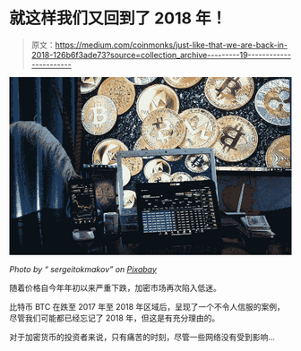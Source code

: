 # 就这样我们又回到了 2018 年！

> 原文：<https://medium.com/coinmonks/just-like-that-we-are-back-in-2018-126b6f3ade73?source=collection_archive---------19----------------------->

![](img/cf78849b1548314fe691e68bf98f7413.png)

*Photo by “ sergeitokmakov” on* [*Pixabay*](https://pixabay.com/photos/trading-blockchain-cryptocurrency-6531134/)

随着价格自今年年初以来严重下跌，加密市场再次陷入低迷。

比特币 BTC 在跌至 2017 年至 2018 年区域后，呈现了一个不令人信服的案例，尽管我们可能都已经忘记了 2018 年，但这是有充分理由的。

对于加密货币的投资者来说，只有痛苦的时刻，尽管一些网络没有受到影响…